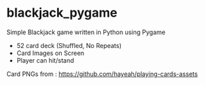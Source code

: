 # blackjack_pygame
Simple Blackjack game written in Python using Pygame
- 52 card deck (Shuffled, No Repeats)
- Card Images on Screen
- Player can hit/stand

Card PNGs from : https://github.com/hayeah/playing-cards-assets
